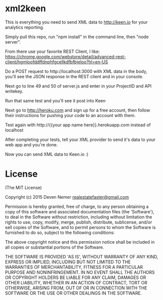 # xml2keen 

This is everything you need to send XML data to http://keen.io for your analytics reporting.

Simply pull this repo, run "npm install" in the command line, then "node server".

From there use your favorite REST Client, I like: https://chrome.google.com/webstore/detail/advanced-rest-client/hgmloofddffdnphfgcellkdfbfbjeloo?hl=en-US

Do a POST request to http://localhost:3000 with XML data in the body, you'll see the JSON response in the REST client and in your console.

Next go to line 49 and 50 of server.js and enter in your ProjectID and API writekey.

Run that same test and you'll see it post into Keen

Next go to http://heroku.com and sign up for a free account, then follow their instructions for pushing your code to an account with them.

Test again with http://{{your app name here}}.herokuapp.com instead of localhost

After completing your tests, tell your XML provider to send it's data to your web app and you're done.

Now you can send XML data to Keen.io :)


# License

(The MIT License)

Copyright (c) 2015 Deven Nemer <realestatefaster@gmail.com>

Permission is hereby granted, free of charge, to any person obtaining
a copy of this software and associated documentation files (the
'Software'), to deal in the Software without restriction, including
without limitation the rights to use, copy, modify, merge, publish,
distribute, sublicense, and/or sell copies of the Software, and to
permit persons to whom the Software is furnished to do so, subject to
the following conditions:

The above copyright notice and this permission notice shall be
included in all copies or substantial portions of the Software.

THE SOFTWARE IS PROVIDED 'AS IS', WITHOUT WARRANTY OF ANY KIND,
EXPRESS OR IMPLIED, INCLUDING BUT NOT LIMITED TO THE WARRANTIES OF
MERCHANTABILITY, FITNESS FOR A PARTICULAR PURPOSE AND NONINFRINGEMENT.
IN NO EVENT SHALL THE AUTHORS OR COPYRIGHT HOLDERS BE LIABLE FOR ANY
CLAIM, DAMAGES OR OTHER LIABILITY, WHETHER IN AN ACTION OF CONTRACT,
TORT OR OTHERWISE, ARISING FROM, OUT OF OR IN CONNECTION WITH THE
SOFTWARE OR THE USE OR OTHER DEALINGS IN THE SOFTWARE.